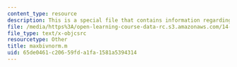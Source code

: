 ```yaml
---
content_type: resource
description: This is a special file that contains information regarding maxbivnorm.
file: /media/https%3A/open-learning-course-data-rc.s3.amazonaws.com/14-662-labor-economics-ii-spring-2015/65de0461c20659fda1fa1581a5394314_maxbivnorm.m
file_type: text/x-objcsrc
resourcetype: Other
title: maxbivnorm.m
uid: 65de0461-c206-59fd-a1fa-1581a5394314
---
```

